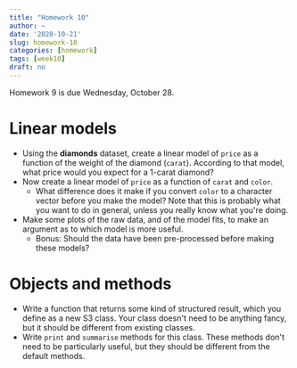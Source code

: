 ```yaml
---
title: "Homework 10"
author: ~
date: '2020-10-21'
slug: homework-10
categories: [homework]
tags: [week10]
draft: no
---
```


Homework 9 is due Wednesday, October 28.

<!--more-->

# Linear models

* Using the **diamonds** dataset, create a linear model of `price` as a function of the weight of the diamond (`carat`). According to that model, what price would you expect for a 1-carat diamond?
* Now create a linear model of `price` as a function of `carat` and `color`. 
    - What difference does it make if you convert `color` to a character vector before you make the model? Note that this is probably what you want to do in general, unless you really know what you're doing.
* Make some plots of the raw data, and of the model fits, to make an argument as to which model is more useful.
    - Bonus: Should the data have been pre-processed before making these models?

# Objects and methods

* Write a function that returns some kind of structured result, which you define as a new S3 class. Your class doesn't need to be anything fancy, but it should be different from existing classes.
* Write `print` and `summarise` methods for this class. These methods don't need to be particularly useful, but they should be different from the default methods.
